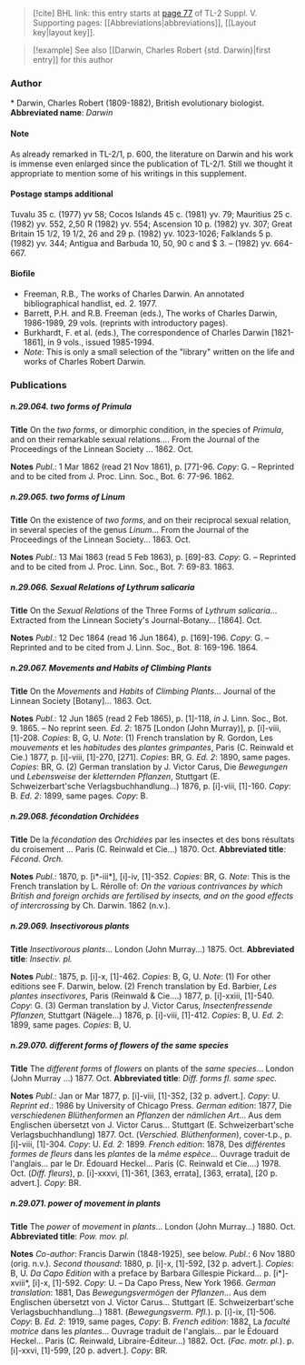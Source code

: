> [!cite] BHL link: this entry starts at [page 77](https://www.biodiversitylibrary.org/page/33259123) of TL-2 Suppl. V.
> Supporting pages: [[Abbreviations|abbreviations]], [[Layout key|layout key]].

> [!example] See also [[Darwin, Charles Robert {std. Darwin}|first entry]] for this author

### Author

\* Darwin, Charles Robert (1809-1882), British evolutionary biologist. 
**Abbreviated name**: *Darwin*

#### Note

As already remarked in TL-2/1, p. 600, the literature on Darwin and his work is immense even enlarged since the publication of TL-2/1. Still we thought it appropriate to mention some of his writings in this supplement.

#### Postage stamps additional

Tuvalu 35 c. (1977) yv 58; Cocos Islands 45 c. (1981) yv. 79; Mauritius 25 c. (1982) yv. 552, 2,50 R (1982) yv. 554; Ascension 10 p. (1982) yv. 307; Great Britain 15 1/2, 19 1/2, 26 and 29 p. (1982) yv. 1023-1026; Falklands 5 p. (1982) yv. 344; Antigua and Barbuda 10, 50, 90 c and $ 3. – (1982) yv. 664-667.

#### Biofile

- Freeman, R.B., The works of Charles Darwin. An annotated bibliographical handlist, ed. 2. 1977.
- Barrett, P.H. and R.B. Freeman (eds.), The works of Charles Darwin, 1986-1989, 29 vols. (reprints with introductory pages).
- Burkhardt, F. et al. (eds.), The correspondence of Charles Darwin \[1821-1861\], in 9 vols., issued 1985-1994.
- *Note*: This is only a small selection of the "library" written on the life and works of Charles Robert Darwin.

### Publications

##### n.29.064. two forms of Primula

**Title**
On the *two forms*, or dimorphic condition, in the species of *Primula*, and on their remarkable sexual relations.... From the Journal of the Proceedings of the Linnean Society ... 1862. Oct.

**Notes**
*Publ*.: 1 Mar 1862 (read 21 Nov 1861), p. \[77\]-96. *Copy*: G. – Reprinted and to be cited from J. Proc. Linn. Soc., Bot. 6: 77-96. 1862.

##### n.29.065. two forms of Linum

**Title**
On the existence of *two forms*, and on their reciprocal sexual relation, in several species of the genus *Linum*... From the Journal of the Proceedings of the Linnean Society... 1863. Oct.

**Notes**
*Publ*.: 13 Mai 1863 (read 5 Feb 1863), p. \[69\]-83. *Copy*: G. – Reprinted and to be cited from J. Proc. Linn. Soc., Bot. 7: 69-83. 1863.

##### n.29.066. Sexual Relations of Lythrum salicaria

**Title**
On the *Sexual Relations* of the Three Forms of *Lythrum salicaria*... Extracted from the Linnean Society's Journal-Botany... \[1864\]. Oct.

**Notes**
*Publ*.: 12 Dec 1864 (read 16 Jun 1864), p. \[169\]-196. *Copy*: G. – Reprinted and to be cited from J. Linn. Soc., Bot. 8: 169-196. 1864.

##### n.29.067. Movements and Habits of Climbing Plants

**Title**
On the *Movements* and *Habits* of *Climbing Plants*... Journal of the Linnean Society \[Botany\]... 1863. Oct.

**Notes**
*Publ*.: 12 Jun 1865 (read 2 Feb 1865), p. \[1\]-118, *in* J. Linn. Soc., Bot. 9. 1865. – No reprint seen.
*Ed. 2*: 1875 \[London (John Murray)\], p. \[i\]-viii, \[1\]-208. *Copies*: B, G, U.
*Note*: (1) French translation by R. Gordon, Les *mouvements* et les *habitudes* des *plantes grimpantes*, Paris (C. Reinwald et Cie.) 1877, p. \[i\]-viii, \[1\]-270, \[271\]. *Copies*: BR, G.
*Ed. 2*: 1890, same pages. *Copies*: BR, G.
(2) German translation by J. Victor Carus, Die *Bewegungen* und *Lebensweise* der *kletternden Pflanzen*, Stuttgart (E. Schweizerbart'sche Verlagsbuchhandlung...) 1876, p. \[i\]-viii, \[1\]-160. *Copy*: B.
*Ed. 2*: 1899, same pages. *Copy*: B.

##### n.29.068. fécondation Orchidées

**Title**
De la *fécondation* des *Orchidées* par les insectes et des bons résultats du croisement ... Paris (C. Reinwald et Cie...) 1870. Oct.
**Abbreviated title**: *Fécond. Orch.*

**Notes**
*Publ*.: 1870, p. \[i\*-iii\*\], \[i\]-iv, \[1\]-352. *Copies*: BR, G.
*Note*: This is the French translation by L. Rérolle of: *On the various contrivances by which British and foreign orchids are fertilised by insects, and on the good effects of intercrossing* by Ch. Darwin. 1862 (n.v.).

##### n.29.069. Insectivorous plants

**Title**
*Insectivorous plants*... London (John Murray...) 1875. Oct.
**Abbreviated title**: *Insectiv. pl.*

**Notes**
*Publ*.: 1875, p. \[i\]-x, \[1\]-462. *Copies*: B, G, U.
*Note*: (1) For other editions see F. Darwin, below.
(2) French translation by Ed. Barbier, *Les plantes insectivores*, Paris (Reinwald & Cie....) 1877, p. \[i\]-xxiii, \[1\]-540. *Copy*: G.
(3) German translation by J. Victor Carus, *Insectenfressende Pflanzen*, Stuttgart (Nägele...) 1876, p. \[i\]-viii, \[1\]-412. *Copies*: B, U.
*Ed. 2*: 1899, same pages. *Copies*: B, U.

##### n.29.070. different forms of flowers of the same species

**Title**
The *different forms* of *flowers* on plants of the *same species*... London (John Murray ...) 1877. Oct.
**Abbreviated title**: *Diff. forms fl. same spec.*

**Notes**
*Publ*.: Jan or Mar 1877, p. \[i\]-viii, \[1\]-352, \[32 p. advert.\]. *Copy*: U.
*Reprint ed*.: 1986 by University of Chicago Press.
*German edition*: 1877, Die *verschiedenen Blüthenformen* an *Pflanzen* der *nämlichen Art*... Aus dem Englischen übersetzt von J. Victor Carus... Stuttgart (E. Schweizerbart'sche Verlagsbuchhandlung) 1877. Oct. (*Verschied. Blüthenformen*), cover-t.p., p. \[i\]-viii, \[1\]-304. *Copy*: U.
*Ed. 2*: 1899.
*French edition*: 1878, Des *différentes formes de fleurs* dans les *plantes* de la *même espèce*... Ouvrage traduit de l'anglais... par le Dr. Édouard Heckel... Paris (C. Reinwald et Cie....) 1978. Oct. (*Diff. fleurs*), p. \[i\]-xxxvi, \[1\]-361, \[363, errata\], \[363, errata\], \[20 p. advert.\].
*Copy*: BR.

##### n.29.071. power of movement in plants

**Title**
The *power* of *movement* in *plants*... London (John Murray...) 1880. Oct.
**Abbreviated title**: *Pow. mov. pl.*

**Notes**
*Co-author*: Francis Darwin (1848-1925), see below.
*Publ*.: 6 Nov 1880 (orig. n.v.).
*Second thousand*: 1880, p. \[i\]-x, \[1\]-592, \[32 p. advert.\]. *Copies*: B, U.
*Da Capo Edition* with a preface by Barbara Gillespie Pickard... p. \[i\*\]-xviii\*, \[i\]-x, \[1\]-592.
*Copy*: U. – Da Capo Press, New York 1966.
*German translation*: 1881, Das *Bewegungsvermögen* der *Pflanzen*... Aus dem Englischen übersetzt von J. Victor Carus... Stuttgart (E. Schweizerbart'sche Verlagsbuchhandlung...) 1881. (*Bewegungsverm. Pfl.*). p. \[i\]-ix, \[1\]-506. *Copy*: B.
*Ed. 2*: 1919, same pages, *Copy*: B.
*French edition*: 1882, La *faculté motrice* dans les *plantes*... Ouvrage traduit de l'anglais... par le Édouard Heckel... Paris (C. Reinwald, Libraire-Éditeur...) 1882. Oct. (*Fac. motr. pl.*). p. \[i\]-xxvi, \[1\]-599, \[20 p. advert.\]. *Copy*: BR.

